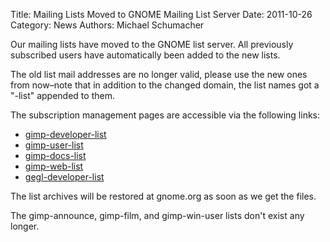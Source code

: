 Title: Mailing Lists Moved to GNOME Mailing List Server
Date: 2011-10-26
Category: News
Authors: Michael Schumacher

Our mailing lists have moved to the GNOME list server. All previously subscribed users have automatically been added to the new lists.

The old list mail addresses are no longer valid, please use the new ones from now–note that in addition to the changed domain, the list names got a "-list" appended to them.

The subscription management pages are accessible via the following links:

* [gimp-developer-list](http://mail.gnome.org/mailman/listinfo/gimp-developer-list)
* [gimp-user-list](http://mail.gnome.org/mailman/listinfo/gimp-user-list)
* [gimp-docs-list](http://mail.gnome.org/mailman/listinfo/gimp-docs-list)
* [gimp-web-list](http://mail.gnome.org/mailman/listinfo/gimp-web-list)
* [gegl-developer-list](http://mail.gnome.org/mailman/listinfo/gegl-developer-list)

The list archives will be restored at gnome.org as soon as we get the files.

The gimp-announce, gimp-film, and gimp-win-user lists don't exist any longer.